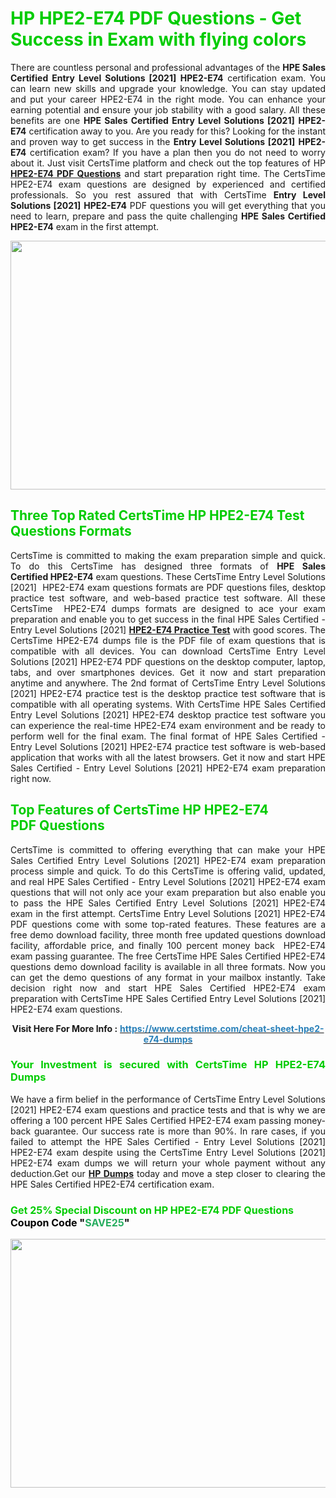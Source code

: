 <h1><span style="color:#00cc00;"><strong>HP HPE2-E74 PDF Questions - Get Success in Exam with flying colors</strong></span></h1>

<p style="text-align: justify;">There are countless personal and professional advantages of the <strong>HPE Sales Certified Entry Level Solutions [2021]</strong> <strong>HPE2-E74</strong> certification exam. You can learn new skills and upgrade your knowledge. You can stay updated and put your career HPE2-E74 in the right mode. You can enhance your earning potential and ensure your job stability with a good salary. All these benefits are one <strong>HPE Sales Certified Entry Level Solutions [2021]</strong> <strong>HPE2-E74</strong> certification away to you. Are you ready for this? Looking for the instant and proven way to get success in the <strong>Entry Level Solutions [2021]</strong> <strong>HPE2-E74</strong> certification exam? If you have a plan then you do not need to worry about it. Just visit CertsTime platform and check out the top features of HP <strong><a href="https://www.certstime.com/cheat-sheet-hpe2-e74-dumps">HPE2-E74 PDF Questions</a></strong> and start preparation right time. The CertsTime HPE2-E74 exam questions are designed by experienced and certified professionals. So you rest assured that with CertsTime <strong>Entry Level Solutions [2021]</strong> <strong>HPE2-E74</strong> PDF questions you will get everything that you need to learn, prepare and pass the quite challenging <strong>HPE Sales Certified</strong> <strong>HPE2-E74</strong> exam in the first attempt.</p>

<p style="text-align: center;"><a href="https://www.certstime.com/cheat-sheet-hpe2-e74-dumps"><img alt="" src="https://i.imgur.com/wlGiNOk.jpg" style="width: 700px; height: 398px;" /></a></p>

<h2><span style="color:#00cc00;"><strong>Three Top Rated CertsTime HP HPE2-E74 Test Questions Formats</strong></span></h2>

<p style="text-align: justify;">CertsTime is committed to making the exam preparation simple and quick. To do this CertsTime has designed three formats of <strong>HPE Sales Certified HPE2-E74</strong> exam questions. These CertsTime Entry Level Solutions [2021]  HPE2-E74 exam questions formats are PDF questions files, desktop practice test software, and web-based practice test software. All these CertsTime  HPE2-E74 dumps formats are designed to ace your exam preparation and enable you to get success in the final HPE Sales Certified - Entry Level Solutions [2021] <strong><a href="https://www.certstime.com/cheat-sheet-hpe2-e74-dumps">HPE2-E74 Practice Test</a></strong> with good scores. The CertsTime HPE2-E74 dumps file is the PDF file of exam questions that is compatible with all devices. You can download CertsTime Entry Level Solutions [2021] HPE2-E74 PDF questions on the desktop computer, laptop, tabs, and over smartphones devices. Get it now and start preparation anytime and anywhere. The 2nd format of CertsTime Entry Level Solutions [2021] HPE2-E74 practice test is the desktop practice test software that is compatible with all operating systems. With CertsTime HPE Sales Certified Entry Level Solutions [2021] HPE2-E74 desktop practice test software you can experience the real-time HPE2-E74 exam environment and be ready to perform well for the final exam. The final format of HPE Sales Certified - Entry Level Solutions [2021] HPE2-E74 practice test software is web-based application that works with all the latest browsers. Get it now and start HPE Sales Certified - Entry Level Solutions [2021] HPE2-E74 exam preparation right now.</p>

<h2><span style="color:#00cc00;"><strong>Top Features of CertsTime HP HPE2-E74 PDF Questions</strong></span></h2>

<p style="text-align: justify;">CertsTime is committed to offering everything that can make your HPE Sales Certified Entry Level Solutions [2021] HPE2-E74 exam preparation process simple and quick. To do this CertsTime is offering valid, updated, and real HPE Sales Certified - Entry Level Solutions [2021] HPE2-E74 exam questions that will not only ace your exam preparation but also enable you to pass the HPE Sales Certified Entry Level Solutions [2021] HPE2-E74 exam in the first attempt. CertsTime Entry Level Solutions [2021] HPE2-E74 PDF questions come with some top-rated features. These features are a free demo download facility, three month free updated questions download facility, affordable price, and finally 100 percent money back  HPE2-E74 exam passing guarantee. The free CertsTime HPE Sales Certified HPE2-E74 questions demo download facility is available in all three formats. Now you can get the demo questions of any format in your mailbox instantly. Take decision right now and start HPE Sales Certified HPE2-E74 exam preparation with CertsTime HPE Sales Certified Entry Level Solutions [2021] HPE2-E74 exam questions.</p>

<p style="text-align: center;"><strong>Visit Here For More Info :</strong> <strong><a href="https://www.certstime.com/cheat-sheet-hpe2-e74-dumps"><span style="color:#2980b9;">https://www.certstime.com/cheat-sheet-hpe2-e74-dumps</span></a></strong></p>

<h3 style="text-align: justify;"><span style="color:#00cc00;"><strong>Your Investment is secured with CertsTime HP HPE2-E74 Dumps</strong></span></h3>

<p style="text-align: justify;">We have a firm belief in the performance of CertsTime Entry Level Solutions [2021] HPE2-E74 exam questions and practice tests and that is why we are offering a 100 percent HPE Sales Certified HPE2-E74 exam passing money-back guarantee. Our success rate is more than 90%. In rare cases, if you failed to attempt the HPE Sales Certified - Entry Level Solutions [2021] HPE2-E74 exam despite using the CertsTime Entry Level Solutions [2021] HPE2-E74 exam dumps we will return your whole payment without any deduction.Get our <strong><a href="https://www.certstime.com/cheat-sheet-hp-dumps">HP Dumps</a></strong> today and move a step closer to clearing the HPE Sales Certified HPE2-E74 certification exam.</p>

<h3 style="text-align: justify;"><strong><span style="font-size:16px;"><strong><span style="color:#00cc00;">Get 25% Special Discount on HP HPE2-E74 PDF Questions</span></strong><br />
<strong><span style="color:#000000;">Coupon Code</span></strong> <strong><span style="color:#000000;">"</span><span style="color:#27ae60;">SAVE</span><font color="#27ae60">25</font><span style="color:#000000;">"</span></strong></span></strong></h3>

<p style="text-align: center;"><strong><a href="https://www.certstime.com/cheat-sheet-hpe2-e74-dumps"><img alt="" src="https://i.imgur.com/Gj1kXWu.jpg" style="width: 700px; height: 398px;" /></a></strong></p>
